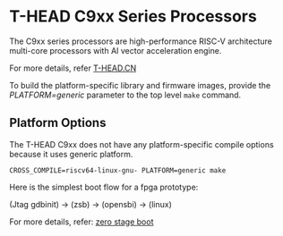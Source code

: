 T-HEAD C9xx Series Processors
=============================

The C9xx series processors are high-performance RISC-V architecture
multi-core processors with AI vector acceleration engine.

For more details, refer [T-HEAD.CN](https://www.t-head.cn/)

To build the platform-specific library and firmware images, provide the
*PLATFORM=generic* parameter to the top level `make` command.

Platform Options
----------------

The T-HEAD C9xx does not have any platform-specific compile options
because it uses generic platform.

```
CROSS_COMPILE=riscv64-linux-gnu- PLATFORM=generic make
```

Here is the simplest boot flow for a fpga prototype:

 (Jtag gdbinit) -> (zsb) -> (opensbi) -> (linux)

For more details, refer:
 [zero stage boot](https://github.com/c-sky/zero_stage_boot)
